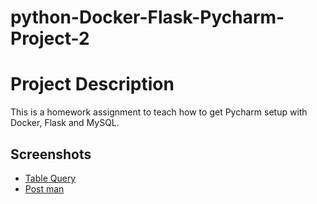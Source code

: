 # python-Docker-Flask-Pycharm-Project-2

# Project Description
This is a homework assignment to teach how to get Pycharm setup with Docker, Flask and MySQL. 

## Screenshots
* [Table Query](/screenshots/table_query_sc.png)
* [Post man](/screenshots/postman.png)

